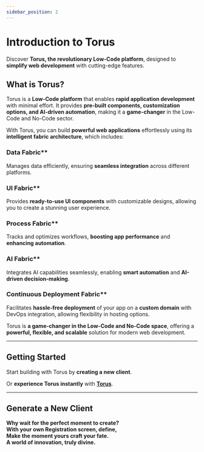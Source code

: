 ```yaml
---
sidebar_position: 2
---
```


# Introduction to Torus  

Discover **Torus, the revolutionary Low-Code platform**, designed to **simplify web development** with cutting-edge features.  

##  What is Torus?  

Torus is a **Low-Code platform** that enables **rapid application development** with minimal effort. It provides **pre-built components, customization options, and AI-driven automation**, making it a **game-changer** in the Low-Code and No-Code sector.  

With Torus, you can build **powerful web applications** effortlessly using its **intelligent fabric architecture**, which includes:  

###  Data Fabric**  
Manages data efficiently, ensuring **seamless integration** across different platforms.  

###  UI Fabric**  
Provides **ready-to-use UI components** with customizable designs, allowing you to create a stunning user experience.  

###  Process Fabric**  
Tracks and optimizes workflows, **boosting app performance** and **enhancing automation**.  

###  AI Fabric**  
Integrates AI capabilities seamlessly, enabling **smart automation** and **AI-driven decision-making**.  

###  Continuous Deployment Fabric**  
Facilitates **hassle-free deployment** of your app on a **custom domain** with DevOps integration, allowing flexibility in hosting options.  

Torus is **a game-changer in the Low-Code and No-Code space**, offering a **powerful, flexible, and scalable** solution for modern web development.  

---

##  Getting Started  

Start building with Torus by **creating a new client**.  

Or **experience Torus instantly** with **[Torus](https://app4nx.gsstvl.com/register)**.  

---

##  Generate a New Client  

**Why wait for the perfect moment to create?**  
**With your own Registration screen, define,**  
**Make the moment yours craft your fate.**  
**A world of innovation, truly divine.**
  
 

